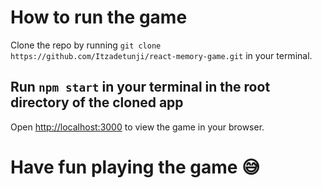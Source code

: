 # How to run the game

Clone the repo by running `git clone https://github.com/Itzadetunji/react-memory-game.git` in your terminal.

## Run `npm start` in your terminal in the root directory of the cloned app
Open [http://localhost:3000](http://localhost:3000) to view the game in your browser.

# Have fun playing the game 😅
